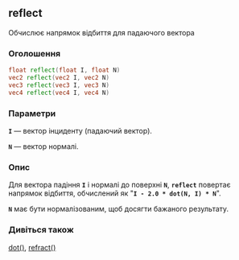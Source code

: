 ## reflect
Обчислює напрямок відбиття для падаючого вектора

### Оголошення
```glsl
float reflect(float I, float N)  
vec2 reflect(vec2 I, vec2 N)  
vec3 reflect(vec3 I, vec3 N)  
vec4 reflect(vec4 I, vec4 N)
```

### Параметри
**```I```** — вектор інциденту (падаючий вектор).

**```N```** — вектор нормалі.

### Опис
Для вектора падіння **`I`** і нормалі до поверхні **`N`**, **`reflect`** повертає напрямок відбиття, обчислений як "**```I - 2.0 * dot(N, I) * N```**".

**```N```** має бути нормалізованим, щоб досягти бажаного результату.

### Дивіться також
[dot()](/glossary/?lan=ua&search=dot), [refract()](/glossary/?lan=ua&search=refract)
